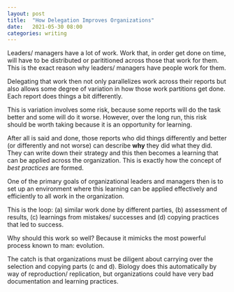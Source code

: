 ```yaml
---
layout: post
title:  "How Delegation Improves Organizations"
date:   2021-05-30 08:00 
categories: writing
---
```


Leaders/ managers have a lot of work. Work that, in order get done on time, will have to be 
distributed or parititioned across those that work for them. This is the exact reason why 
leaders/ managers have people work for them. 

Delegating that work then not only parallelizes work across their reports but also allows 
some degree of variation in how those work partitions get done. Each report does things 
a bit differently.

This is variation involves some risk, because some reports will do the task better and some will do 
it worse. However, over the long run, this risk should be worth taking because it is an opportunity
for learning. 

After all is said and done, those reports who did things differently and better (or differently and 
not worse) can describe **why** they did what they did. They can write down their strategy and this 
then becomes a learning that can be applied across the organization. This is exactly how the concept 
of *best practices* are formed. 

One of the primary goals of organizational leaders and managers then is to set up an environment 
where this learning can be applied effectively and efficiently to all work in the organization. 

This is the loop: (a) similar work done by different parties, (b) assessment of results, (c) learnings 
from mistakes/ successes and (d) copying practices that led to success. 

Why should this work so well? Because it mimicks the most powerful process known to man: evolution. 

The catch is that organizations must be diligent about carrying over the selection and copying parts (c and d). 
Biology does this automatically by way of reproduction/ replication, but organizations could have very bad
documentation and learning practices. 















    




  
